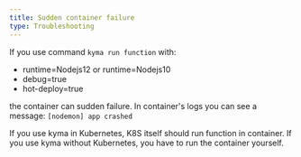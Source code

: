 ```yaml
---
title: Sudden container failure
type: Troubleshooting
---
```


If you use command  `kyma run function` with:
- runtime=Nodejs12 or runtime=Nodejs10
- debug=true
- hot-deploy=true

the container can sudden failure. In container's logs you can see a message:
`[nodemon] app crashed`

If you use kyma in Kubernetes, K8S itself should run function in container.
If you use kyma without Kubernetes, you have to run the container yourself. 
